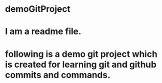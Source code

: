 # demoGitProject
# I am a readme file.
# following is a demo git project which is created for learning git and github commits and commands.

